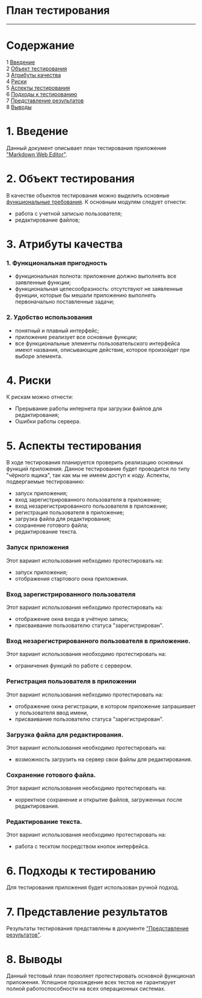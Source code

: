 # План тестирования  
---

# Содержание  
1 [Введение](#a)  
2 [Объект тестирования](#b)  
3 [Атрибуты качества](#c)  
4 [Риски](#d)  
5 [Аспекты тестирования](#e)  
6 [Подходы к тестированию](#f)  
7 [Представление результатов](#g)  
8 [Выводы](#h)  


# 1. <a name="a">Введение</a>  

Данный документ описывает план тестирования приложения ["Markdown Web Editor"](https://github.com/ValeryKlyavin/MarkdownWebEditor).



# 2. <a name="b"/> Объект тестирования </a>

В качестве объектов тестирования можно выделить основные [функциональные требования](https://github.com/ValeryKlyavin/MarkdownWebEditor/blob/master/Documentation/Requirements/requirements.md#3.1). К основным модулям следует отнести:
* работа с учетной записью пользователя;  
* редактирование файлов;  



# 3. <a name="c"/> Атрибуты качества </a>  


### 1. Функциональная пригодность
- функциональная полнота: приложение должно выполнять все заявленные функции;
- функциональная целесообразность: отсутствуют не заявленные функции, которые бы мешали приложению выполнять первоначально поставленные задачи;
### 2. Удобство использования
- понятный и плавный интерфейс;
- приложение реализует все основные функции;
- все функциональные элементы пользовательского интерфейса имеют названия, описывающие действие, которое произойдет при выборе элемента.  



# 4. <a name="d"/> Риски </a>

К рискам можно отнести:  
* Прерывание работы интернета при загрузки файлов для редактирования;  
* Ошибки работы сервера.

# 5. <a name="e"/> Аспекты тестирования  </a>

В ходе тестирования планируется проверить реализацию основных функций приложения. Данное тестирование будет проводится по типу "чёрного ящика", так как мы не имеем доступ к коду. Аспекты, подвергаемые тестированию:  
* запуск приложения;
* вход зарегистрированного пользователя в приложение;
* вход незарегистрированного пользователя в приложение;
* регистрация пользователя в приложение;
* загрузка файла для редактирования;
* сохранение готового файла;
* редактирование текста.


### Запуск приложения
Этот вариант использования небходимо протестировать на:
- запуск приложения;
- отображения стартового окна приложения.

### Вход зарегистрированного пользователя
Этот вариант использования небходимо протестировать на:
- отображение окна входа в учётную запись;
- присваивание пользователю статуса "зарегистрирован".

### Вход незарегистрированного пользователя в приложение.  
Этот вариант использования необходимо протестировать на:  
- ограничения функций по работе с сервером.

### Регистрация пользователя в приложении
Этот вариант использования небходимо протестировать на:
- отображение окна регистрации, в котором приложение запрашивает у пользователя ввод имени,
- присваивание пользователю статуса "зарегистрирован". 

### Загрузка файла для редактирования.  
Этот вариант использования необходимо протестировать на:  
- возможность загрузить на сервер свои файлы для редактирования.  

### Сохранение готового файла.  
Этот вариант использования необходимо протестировать на:  
- корректное сохранение и открытие файлов, загруженных после редактирования.


### Редактирование текста.  
Этот вариант использования необходимо протестировать на:  
- работа с тесктом посредством кнопок интерфейса.

# 6. <a name="f"/> Подходы к тестированию  </a>

Для тестирования приложения будет использован ручной подход.  



# 7. <a name="g"/> Представление результатов  </a>

Результаты тестирования представлены в документе ["Представление результатов"](../Testing/TestResults.md).  


# 8. <a name="h"/> Выводы  </a>

Данный тестовый план позволяет протестировать основной функционал приложения. Успешное прохождение всех тестов не гарантирует полной работоспособности на всех операционных системах.
